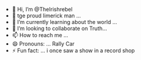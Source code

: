 - 👋 Hi, I’m @TheIrishrebel
- 👀 tge proud limerick man  ...
- 🌱 I’m currently learning about the world  ...
- 💞️ I’m looking to collaborate on Truth...
- 📫 How to reach me ...
- 😄 Pronouns: ... Rally Car
- ⚡ Fun fact: ... i once saw a show in a record shop 

<!---
TheIrishrebel/TheIrishrebel is a ✨ special ✨ repository because its `README.md` (this file) appears on your GitHub profile.
You can click the Preview link to take a look at your changes.
--->
